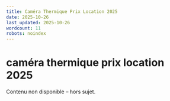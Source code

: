 ```yaml
---
title: Caméra Thermique Prix Location 2025
date: 2025-10-26
last_updated: 2025-10-26
wordcount: 11
robots: noindex
---
```


# caméra thermique prix location 2025

Contenu non disponible – hors sujet.